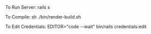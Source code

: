 To Run Server:
rails s

To Compile:
sh ./bin/render-build.sh

To Edit Credentials:
EDITOR="code --wait" bin/rails credentials:edit